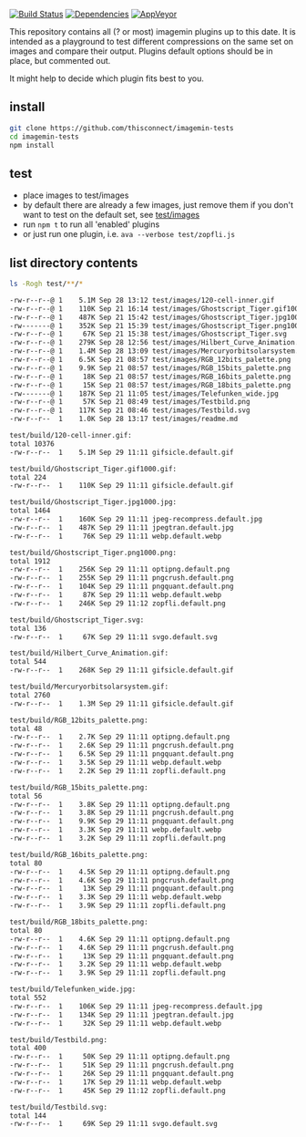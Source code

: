 [![Build Status](https://img.shields.io/travis/thisconnect/imagemin-tests/master.svg?style=flat-square&maxAge=1800)](https://travis-ci.org/thisconnect/imagemin-tests)
[![Dependencies](https://img.shields.io/david/thisconnect/imagemin-tests.svg?style=flat-square&maxAge=1800)](https://david-dm.org/thisconnect/imagemin-tests)
[![AppVeyor](https://img.shields.io/appveyor/ci/thisconnect/imagemin-tests/master.svg?style=flat-square&maxAge=1800)](https://ci.appveyor.com/project/thisconnect/imagemin-tests)

This repository contains all (? or most) imagemin plugins up to this date.
It is intended as a playground to test different
compressions on the same set on images and compare their output.
Plugins default options should be in place, but commented out.

It might help to decide which plugin fits best to you.


## install

```bash
git clone https://github.com/thisconnect/imagemin-tests
cd imagemin-tests
npm install
```


## test

- place images to test/images
- by default there are already a few images,
  just remove them if you don't want to test on the default set,
  see [test/images](https://github.com/thisconnect/imagemin-tests/tree/master/test/images)
- run `npm t` to run all 'enabled' plugins
- or just run one plugin, i.e. `ava --verbose test/zopfli.js`


## list directory contents


```bash
ls -Rogh test/**/*

-rw-r--r--@ 1    5.1M Sep 28 13:12 test/images/120-cell-inner.gif
-rw-r--r--@ 1    110K Sep 21 16:14 test/images/Ghostscript_Tiger.gif1000.gif
-rw-r--r--@ 1    487K Sep 21 15:42 test/images/Ghostscript_Tiger.jpg1000.jpg
-rw-------@ 1    352K Sep 21 15:39 test/images/Ghostscript_Tiger.png1000.png
-rw-r--r--@ 1     67K Sep 21 15:38 test/images/Ghostscript_Tiger.svg
-rw-r--r--@ 1    279K Sep 28 12:56 test/images/Hilbert_Curve_Animation.gif
-rw-r--r--@ 1    1.4M Sep 28 13:09 test/images/Mercuryorbitsolarsystem.gif
-rw-r--r--@ 1    6.5K Sep 21 08:57 test/images/RGB_12bits_palette.png
-rw-r--r--@ 1    9.9K Sep 21 08:57 test/images/RGB_15bits_palette.png
-rw-r--r--@ 1     18K Sep 21 08:57 test/images/RGB_16bits_palette.png
-rw-r--r--@ 1     15K Sep 21 08:57 test/images/RGB_18bits_palette.png
-rw-------@ 1    187K Sep 21 11:05 test/images/Telefunken_wide.jpg
-rw-r--r--@ 1     57K Sep 21 08:49 test/images/Testbild.png
-rw-r--r--@ 1    117K Sep 21 08:46 test/images/Testbild.svg
-rw-r--r--  1    1.0K Sep 28 13:17 test/images/readme.md

test/build/120-cell-inner.gif:
total 10376
-rw-r--r--  1    5.1M Sep 29 11:11 gifsicle.default.gif

test/build/Ghostscript_Tiger.gif1000.gif:
total 224
-rw-r--r--  1    110K Sep 29 11:11 gifsicle.default.gif

test/build/Ghostscript_Tiger.jpg1000.jpg:
total 1464
-rw-r--r--  1    160K Sep 29 11:11 jpeg-recompress.default.jpg
-rw-r--r--  1    487K Sep 29 11:11 jpegtran.default.jpg
-rw-r--r--  1     76K Sep 29 11:11 webp.default.webp

test/build/Ghostscript_Tiger.png1000.png:
total 1912
-rw-r--r--  1    256K Sep 29 11:11 optipng.default.png
-rw-r--r--  1    255K Sep 29 11:11 pngcrush.default.png
-rw-r--r--  1    104K Sep 29 11:11 pngquant.default.png
-rw-r--r--  1     87K Sep 29 11:11 webp.default.webp
-rw-r--r--  1    246K Sep 29 11:12 zopfli.default.png

test/build/Ghostscript_Tiger.svg:
total 136
-rw-r--r--  1     67K Sep 29 11:11 svgo.default.svg

test/build/Hilbert_Curve_Animation.gif:
total 544
-rw-r--r--  1    268K Sep 29 11:11 gifsicle.default.gif

test/build/Mercuryorbitsolarsystem.gif:
total 2760
-rw-r--r--  1    1.3M Sep 29 11:11 gifsicle.default.gif

test/build/RGB_12bits_palette.png:
total 48
-rw-r--r--  1    2.7K Sep 29 11:11 optipng.default.png
-rw-r--r--  1    2.6K Sep 29 11:11 pngcrush.default.png
-rw-r--r--  1    6.5K Sep 29 11:11 pngquant.default.png
-rw-r--r--  1    3.5K Sep 29 11:11 webp.default.webp
-rw-r--r--  1    2.2K Sep 29 11:11 zopfli.default.png

test/build/RGB_15bits_palette.png:
total 56
-rw-r--r--  1    3.8K Sep 29 11:11 optipng.default.png
-rw-r--r--  1    3.8K Sep 29 11:11 pngcrush.default.png
-rw-r--r--  1    9.9K Sep 29 11:11 pngquant.default.png
-rw-r--r--  1    3.3K Sep 29 11:11 webp.default.webp
-rw-r--r--  1    3.2K Sep 29 11:11 zopfli.default.png

test/build/RGB_16bits_palette.png:
total 80
-rw-r--r--  1    4.5K Sep 29 11:11 optipng.default.png
-rw-r--r--  1    4.6K Sep 29 11:11 pngcrush.default.png
-rw-r--r--  1     13K Sep 29 11:11 pngquant.default.png
-rw-r--r--  1    3.3K Sep 29 11:11 webp.default.webp
-rw-r--r--  1    3.9K Sep 29 11:11 zopfli.default.png

test/build/RGB_18bits_palette.png:
total 80
-rw-r--r--  1    4.6K Sep 29 11:11 optipng.default.png
-rw-r--r--  1    4.6K Sep 29 11:11 pngcrush.default.png
-rw-r--r--  1     13K Sep 29 11:11 pngquant.default.png
-rw-r--r--  1    3.2K Sep 29 11:11 webp.default.webp
-rw-r--r--  1    3.9K Sep 29 11:11 zopfli.default.png

test/build/Telefunken_wide.jpg:
total 552
-rw-r--r--  1    106K Sep 29 11:11 jpeg-recompress.default.jpg
-rw-r--r--  1    134K Sep 29 11:11 jpegtran.default.jpg
-rw-r--r--  1     32K Sep 29 11:11 webp.default.webp

test/build/Testbild.png:
total 400
-rw-r--r--  1     50K Sep 29 11:11 optipng.default.png
-rw-r--r--  1     51K Sep 29 11:11 pngcrush.default.png
-rw-r--r--  1     26K Sep 29 11:11 pngquant.default.png
-rw-r--r--  1     17K Sep 29 11:11 webp.default.webp
-rw-r--r--  1     45K Sep 29 11:12 zopfli.default.png

test/build/Testbild.svg:
total 144
-rw-r--r--  1     69K Sep 29 11:11 svgo.default.svg
```
